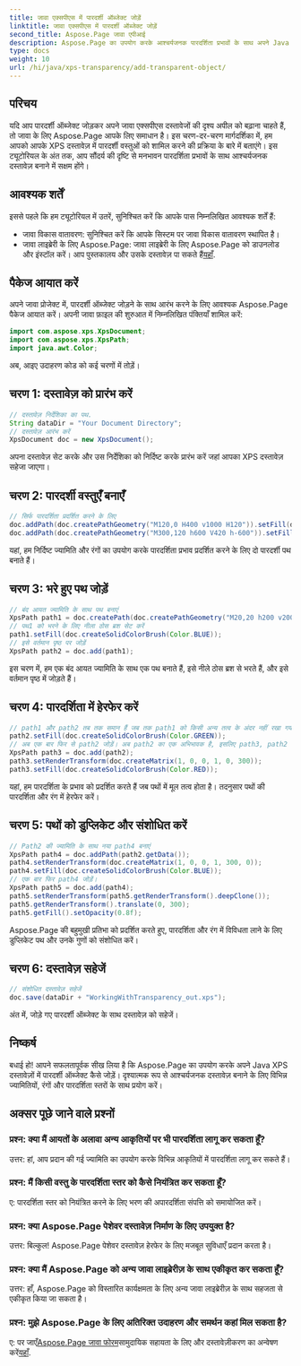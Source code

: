```yaml
---
title: जावा एक्सपीएस में पारदर्शी ऑब्जेक्ट जोड़ें
linktitle: जावा एक्सपीएस में पारदर्शी ऑब्जेक्ट जोड़ें
second_title: Aspose.Page जावा एपीआई
description: Aspose.Page का उपयोग करके आश्चर्यजनक पारदर्शिता प्रभावों के साथ अपने Java XPS दस्तावेज़ों को बेहतर बनाएं। पारदर्शी वस्तुओं को जोड़ने के लिए हमारी चरण-दर-चरण मार्गदर्शिका का पालन करें।
type: docs
weight: 10
url: /hi/java/xps-transparency/add-transparent-object/
---
```

## परिचय
यदि आप पारदर्शी ऑब्जेक्ट जोड़कर अपने जावा एक्सपीएस दस्तावेजों की दृश्य अपील को बढ़ाना चाहते हैं, तो जावा के लिए Aspose.Page आपके लिए समाधान है। इस चरण-दर-चरण मार्गदर्शिका में, हम आपको आपके XPS दस्तावेज़ में पारदर्शी वस्तुओं को शामिल करने की प्रक्रिया के बारे में बताएंगे। इस ट्यूटोरियल के अंत तक, आप सौंदर्य की दृष्टि से मनभावन पारदर्शिता प्रभावों के साथ आश्चर्यजनक दस्तावेज़ बनाने में सक्षम होंगे।
## आवश्यक शर्तें
इससे पहले कि हम ट्यूटोरियल में उतरें, सुनिश्चित करें कि आपके पास निम्नलिखित आवश्यक शर्तें हैं:
- जावा विकास वातावरण: सुनिश्चित करें कि आपके सिस्टम पर जावा विकास वातावरण स्थापित है।
-  जावा लाइब्रेरी के लिए Aspose.Page: जावा लाइब्रेरी के लिए Aspose.Page को डाउनलोड और इंस्टॉल करें। आप पुस्तकालय और उसके दस्तावेज़ पा सकते हैं[यहाँ](https://releases.aspose.com/page/java/).
## पैकेज आयात करें
अपने जावा प्रोजेक्ट में, पारदर्शी ऑब्जेक्ट जोड़ने के साथ आरंभ करने के लिए आवश्यक Aspose.Page पैकेज आयात करें। अपनी जावा फ़ाइल की शुरुआत में निम्नलिखित पंक्तियाँ शामिल करें:
```java
import com.aspose.xps.XpsDocument;
import com.aspose.xps.XpsPath;
import java.awt.Color;
```
अब, आइए उदाहरण कोड को कई चरणों में तोड़ें।
## चरण 1: दस्तावेज़ को प्रारंभ करें
```java
// दस्तावेज़ निर्देशिका का पथ.
String dataDir = "Your Document Directory";
// दस्तावेज़ आरंभ करें
XpsDocument doc = new XpsDocument();
```
अपना दस्तावेज़ सेट करके और उस निर्देशिका को निर्दिष्ट करके प्रारंभ करें जहां आपका XPS दस्तावेज़ सहेजा जाएगा।
## चरण 2: पारदर्शी वस्तुएँ बनाएँ
```java
// सिर्फ पारदर्शिता प्रदर्शित करने के लिए
doc.addPath(doc.createPathGeometry("M120,0 H400 v1000 H120")).setFill(doc.createSolidColorBrush(Color.GRAY));
doc.addPath(doc.createPathGeometry("M300,120 h600 V420 h-600")).setFill(doc.createSolidColorBrush(Color.GRAY));
```
यहां, हम निर्दिष्ट ज्यामिति और रंगों का उपयोग करके पारदर्शिता प्रभाव प्रदर्शित करने के लिए दो पारदर्शी पथ बनाते हैं।
## चरण 3: भरे हुए पथ जोड़ें
```java
// बंद आयत ज्यामिति के साथ पथ बनाएं
XpsPath path1 = doc.createPath(doc.createPathGeometry("M20,20 h200 v200 h-200 z"));
// पथ1 को भरने के लिए नीला ठोस ब्रश सेट करें
path1.setFill(doc.createSolidColorBrush(Color.BLUE));
// इसे वर्तमान पृष्ठ पर जोड़ें
XpsPath path2 = doc.add(path1);
```
इस चरण में, हम एक बंद आयत ज्यामिति के साथ एक पथ बनाते हैं, इसे नीले ठोस ब्रश से भरते हैं, और इसे वर्तमान पृष्ठ में जोड़ते हैं।
## चरण 4: पारदर्शिता में हेरफेर करें
```java
// path1 और path2 तब तक समान हैं जब तक path1 को किसी अन्य तत्व के अंदर नहीं रखा गया है
path2.setFill(doc.createSolidColorBrush(Color.GREEN));
// अब एक बार फिर से path2 जोड़ें। अब path2 का एक अभिभावक है, इसलिए path3, path2 के समान नहीं होगा।
XpsPath path3 = doc.add(path2);
path3.setRenderTransform(doc.createMatrix(1, 0, 0, 1, 0, 300));
path3.setFill(doc.createSolidColorBrush(Color.RED));
```
यहां, हम पारदर्शिता के प्रभाव को प्रदर्शित करते हैं जब पथों में मूल तत्व होता है। तदनुसार पथों की पारदर्शिता और रंग में हेरफेर करें।
## चरण 5: पथों को डुप्लिकेट और संशोधित करें
```java
// Path2 की ज्यामिति के साथ नया path4 बनाएं
XpsPath path4 = doc.addPath(path2.getData());
path4.setRenderTransform(doc.createMatrix(1, 0, 0, 1, 300, 0));
path4.setFill(doc.createSolidColorBrush(Color.BLUE));
// एक बार फिर path4 जोड़ें।
XpsPath path5 = doc.add(path4);
path5.setRenderTransform(path5.getRenderTransform().deepClone());
path5.getRenderTransform().translate(0, 300);
path5.getFill().setOpacity(0.8f);
```
Aspose.Page की बहुमुखी प्रतिभा को प्रदर्शित करते हुए, पारदर्शिता और रंग में विविधता लाने के लिए डुप्लिकेट पथ और उनके गुणों को संशोधित करें।
## चरण 6: दस्तावेज़ सहेजें
```java
// संशोधित दस्तावेज़ सहेजें
doc.save(dataDir + "WorkingWithTransparency_out.xps");
```
अंत में, जोड़े गए पारदर्शी ऑब्जेक्ट के साथ दस्तावेज़ को सहेजें।
## निष्कर्ष
बधाई हो! आपने सफलतापूर्वक सीख लिया है कि Aspose.Page का उपयोग करके अपने Java XPS दस्तावेज़ों में पारदर्शी ऑब्जेक्ट कैसे जोड़ें। दृश्यात्मक रूप से आश्चर्यजनक दस्तावेज़ बनाने के लिए विभिन्न ज्यामितियों, रंगों और पारदर्शिता स्तरों के साथ प्रयोग करें।
## अक्सर पूछे जाने वाले प्रश्नों
### प्रश्न: क्या मैं आयतों के अलावा अन्य आकृतियों पर भी पारदर्शिता लागू कर सकता हूँ?
उत्तर: हां, आप प्रदान की गई ज्यामिति का उपयोग करके विभिन्न आकृतियों में पारदर्शिता लागू कर सकते हैं।
### प्रश्न: मैं किसी वस्तु के पारदर्शिता स्तर को कैसे नियंत्रित कर सकता हूँ?
ए: पारदर्शिता स्तर को नियंत्रित करने के लिए भरण की अपारदर्शिता संपत्ति को समायोजित करें।
### प्रश्न: क्या Aspose.Page पेशेवर दस्तावेज़ निर्माण के लिए उपयुक्त है?
उत्तर: बिल्कुल! Aspose.Page पेशेवर दस्तावेज़ हेरफेर के लिए मजबूत सुविधाएँ प्रदान करता है।
### प्रश्न: क्या मैं Aspose.Page को अन्य जावा लाइब्रेरीज़ के साथ एकीकृत कर सकता हूँ?
उत्तर: हाँ, Aspose.Page को विस्तारित कार्यक्षमता के लिए अन्य जावा लाइब्रेरीज़ के साथ सहजता से एकीकृत किया जा सकता है।
### प्रश्न: मुझे Aspose.Page के लिए अतिरिक्त उदाहरण और समर्थन कहां मिल सकता है?
 ए: पर जाएँ[Aspose.Page जावा फोरम](https://forum.aspose.com/c/page/39)सामुदायिक सहायता के लिए और दस्तावेज़ीकरण का अन्वेषण करें[यहाँ](https://reference.aspose.com/page/java/).